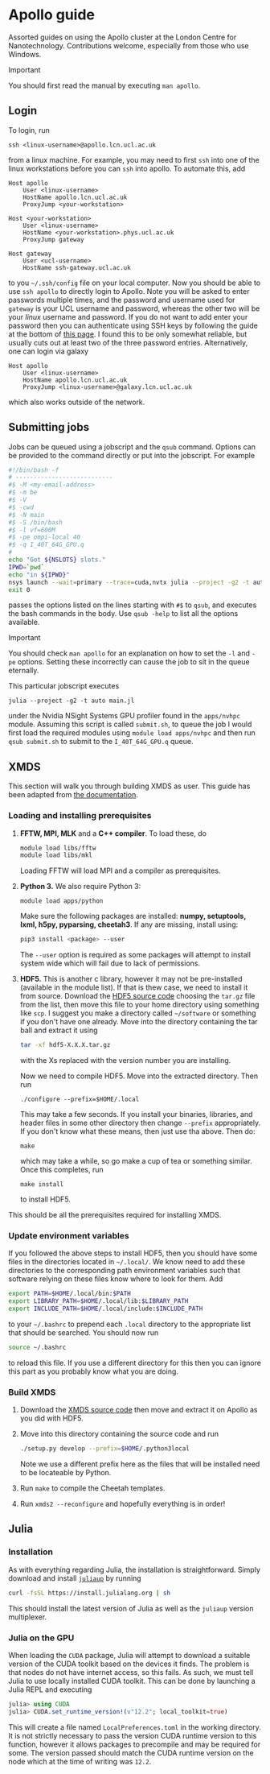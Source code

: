 # Apollo guide

Assorted guides on using the Apollo cluster at the London Centre for Nanotechnology. Contributions welcome, especially from those who use Windows.
>[!IMPORTANT]
>You should first read the manual by executing `man apollo`.

## Login
To login, run
```
ssh <linux-username>@apollo.lcn.ucl.ac.uk
```
from a linux machine. For example, you may need to first `ssh` into one of the linux workstations before you can `ssh` into apollo. To automate this, add 
```
Host apollo
    User <linux-username>
    HostName apollo.lcn.ucl.ac.uk
    ProxyJump <your-workstation>

Host <your-workstation>
    User <linux-username>
    HostName <your-workstation>.phys.ucl.ac.uk
    ProxyJump gateway

Host gateway
    User <ucl-username>
    HostName ssh-gateway.ucl.ac.uk
```
to you `~/.ssh/config` file on your local computer. Now you should be able to use `ssh apollo` to directly login to Apollo. Note you will be asked to enter passwords multiple times, and the password and username used for `gateway` is your UCL username and password, whereas the other two will be your *linux* username and password. If you do not want to add enter your password then you can authenticate using SSH keys by following the guide at the bottom of [this page](https://www.rc.ucl.ac.uk/docs/Remote_Access/). I found this to be only somewhat reliable, but usually cuts out at least two of the three password entries. Alternatively, one can login via galaxy
```
Host apollo
    User <linux-username>
    HostName apollo.lcn.ucl.ac.uk
    ProxyJump <linux-username>@galaxy.lcn.ucl.ac.uk
```
which also works outside of the network. 

## Submitting jobs
Jobs can be queued using a jobscript and the `qsub` command. Options can be provided to the command directly or put into the jobscript. For example
```bash
#!/bin/bash -f     
# ---------------------------
#$ -M <my-email-address>            
#$ -m be
#$ -V
#$ -cwd
#$ -N main
#$ -S /bin/bash
#$ -l vf=600M   
#$ -pe ompi-local 40
#$ -q I_40T_64G_GPU.q            
#
echo "Got ${NSLOTS} slots."
IPWD=`pwd`
echo "in ${IPWD}"
nsys launch --wait=primary --trace=cuda,nvtx julia --project -g2 -t auto main.jl        
exit 0    
```
passes the options listed on the lines starting with `#$` to `qsub`, and executes the bash commands in the body. Use `qsub -help` to list all the options available. 
>[!IMPORTANT]
>You should check `man apollo` for an explanation on how to set the `-l` and `-pe` options. Setting these incorrectly can cause the job to sit in the queue eternally. 

This particular jobscript executes
```
julia --project -g2 -t auto main.jl
```
under the Nvidia NSight Systems GPU profiler found in the `apps/nvhpc` module. Assuming this script is called `submit.sh`, to queue the job I would first load the required modules using `module load apps/nvhpc` and then run `qsub submit.sh` to submit to the `I_40T_64G_GPU.q` queue. 

## XMDS
This section will walk you through building XMDS as user. This guide has been adapted from [the documentation](http://www.xmds.org/installation.html).
### Loading and installing prerequisites
1.  **FFTW, MPI, MLK** and a **C++ compiler**. To load these, do 
	``` bash
	module load libs/fftw
	module load libs/mkl
	```
	Loading FFTW will load MPI and a compiler as prerequisites.

2. **Python 3.** We also require Python 3:
	```
	module load apps/python
	```
	Make sure the following packages are installed: **numpy, setuptools, lxml, h5py, pyparsing, cheetah3**. 	If any are missing, install using:
	```bash
	pip3 install <package> --user
	```
	The `--user` option is required as some packages will attempt to install system wide which will fail due to lack of permissions.

4. **HDF5.** This is another c library, however it may not be pre-installed (available in the module list). If that is thew case, we need to install it from source.  Download the [HDF5 source code](https://www.hdfgroup.org/downloads/hdf5/source-code/) choosing the `tar.gz` file from the list, then move this file to your home directory using something like `scp`. I suggest you make a directory called `~/software` or something if you don't have one already. Move into the directory containing the tar ball and extract it using 
	```bash
	tar -xf hdf5-X.X.X.tar.gz
	```
	with the Xs replaced with the version number you are installing. 

	Now we need to compile HDF5. Move into the extracted directory. Then run 
    ```
    ./configure --prefix=$HOME/.local
    ```
    This may take a few seconds. If you install your binaries, libraries, and header files in some other directory then change `--prefix` appropriately. If you don't know what   these means, then just use tha above.  Then do:
    ```
    make
    ```
    which may take a while, so go make a cup of tea or something similar. Once this completes, run 
    ```
    make install
    ```
    to install HDF5.

This should be all the prerequisites required for installing XMDS. 
### Update environment variables 
If you followed the above steps to install HDF5, then you should have some files in the directories located in `~/.local/`. We know need to add these directories to the corresponding path environment variables such that software relying on these files know where to look for them. Add
```bash
export PATH=$HOME/.local/bin:$PATH
export LIBRARY_PATH=$HOME/.local/lib:$LIBRARY_PATH
export INCLUDE_PATH=$HOME/.local/include:$INCLUDE_PATH
```
to your `~/.bashrc` to prepend each `.local` directory to the appropriate list that should be searched. You should now run
```bash
source ~/.bashrc
```
to reload this file. If you use a different directory for this then you can ignore this part as you probably know what you are doing. 
### Build XMDS
  1. Download the [XMDS source code](https://sourceforge.net/projects/xmds/) then move and extract it on Apollo as you did with HDF5. 
  2. Move into this directory containing the source code and run
	  ```bash
	  ./setup.py develop --prefix=$HOME/.python3local
	  ```
	  Note we use a different prefix here as the files that will be installed need to be locateable by Python. 

3. Run `make` to compile the Cheetah templates.

4. Run `xmds2 --reconfigure` and hopefully everything is in order!

## Julia

### Installation

As with everything regarding Julia, the installation is straightforward. Simply download and install [`juliaup`](https://github.com/JuliaLang/juliaup) by running
```bash
curl -fsSL https://install.julialang.org | sh
```
This should install the latest version of Julia as well as the `juliaup` version multiplexer. 

### Julia on the GPU
When loading the `CUDA` package, Julia will attempt to download a suitable version of the CUDA toolkit based on the devices it finds. The problem is that nodes do not have internet access, so this fails. As such, we must tell Julia to use locally installed CUDA toolkit. This can be done by launching a Julia REPL and executing  
```julia
julia> using CUDA
julia> CUDA.set_runtime_version!(v"12.2"; local_toolkit=true)
```
This will create a file named `LocalPreferences.toml` in the working directory. It is not strictly necessary to pass the version CUDA runtime version to this function, however it allows packages to precompile and may be required for some. The version passed should match the CUDA runtime version on the node which at the time of writing was `12.2`.


